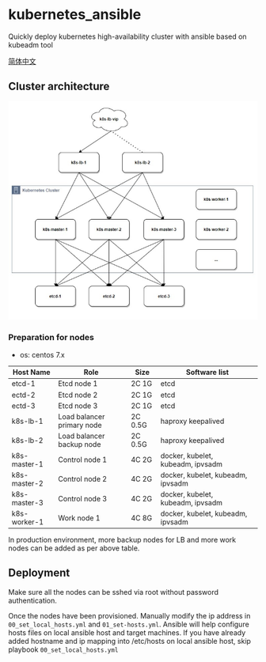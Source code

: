 # kubernetes_ansible

Quickly deploy kubernetes high-availability cluster with ansible based on kubeadm tool

[简体中文](README_zh.md)

## Cluster architecture

![k8s-architecture](resources/k8s-architecture.jpg)

### Preparation for nodes

- os: centos 7.x

| Host Name    | Role                       | Size    | Software list                     |
|--------------|----------------------------|---------|-----------------------------------|
| etcd-1       | Etcd node 1                | 2C 1G   | etcd                              |
| ectd-2       | Etcd node 2                | 2C 1G   | etcd                              |
| ectd-3       | Etcd node 3                | 2C 1G   | etcd                              |
| k8s-lb-1     | Load balancer primary node | 2C 0.5G | haproxy keepalived                |
| k8s-lb-2     | Load balancer backup node  | 2C 0.5G | haproxy keepalived                |
| k8s-master-1 | Control node 1             | 4C 2G   | docker, kubelet, kubeadm, ipvsadm |
| k8s-master-2 | Control node 2             | 4C 2G   | docker, kubelet, kubeadm, ipvsadm |
| k8s-master-3 | Control node 3             | 4C 2G   | docker, kubelet, kubeadm, ipvsadm |
| k8s-worker-1 | Work node 1                | 4C 8G   | docker, kubelet, kubeadm, ipvsadm |

In production environment, more backup nodes for LB and more work nodes can be added as per above table.

## Deployment

Make sure all the nodes can be sshed via root without password authentication.

Once the nodes have been provisioned. Manually modify the ip address in `00_set_local_hosts.yml` and `01_set-hosts.yml`.
Ansible will help configure hosts files on local ansible host and target machines. If you have already added hostname
and ip mapping into /etc/hosts on local ansible host, skip playbook `00_set_local_hosts.yml`